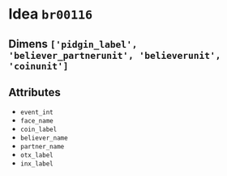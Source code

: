 # Idea `br00116`

## Dimens `['pidgin_label', 'believer_partnerunit', 'believerunit', 'coinunit']`

## Attributes
- `event_int`
- `face_name`
- `coin_label`
- `believer_name`
- `partner_name`
- `otx_label`
- `inx_label`
